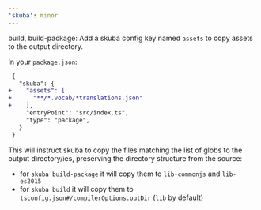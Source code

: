 ```yaml
---
'skuba': minor
---
```


build, build-package: Add a skuba config key named `assets` to copy assets to the output directory.

In your `package.json`:

```diff
 {
   "skuba": {
+    "assets": [
+      "**/*.vocab/*translations.json"
+    ],
     "entryPoint": "src/index.ts",
     "type": "package",
   }
 }
```

This will instruct skuba to copy the files matching the list of globs to the output directory/ies, preserving the directory structure from the source:

- for `skuba build-package` it will copy them to `lib-commonjs` and `lib-es2015`
- for `skuba build` it will copy them to `tsconfig.json#/compilerOptions.outDir` (`lib` by default)
